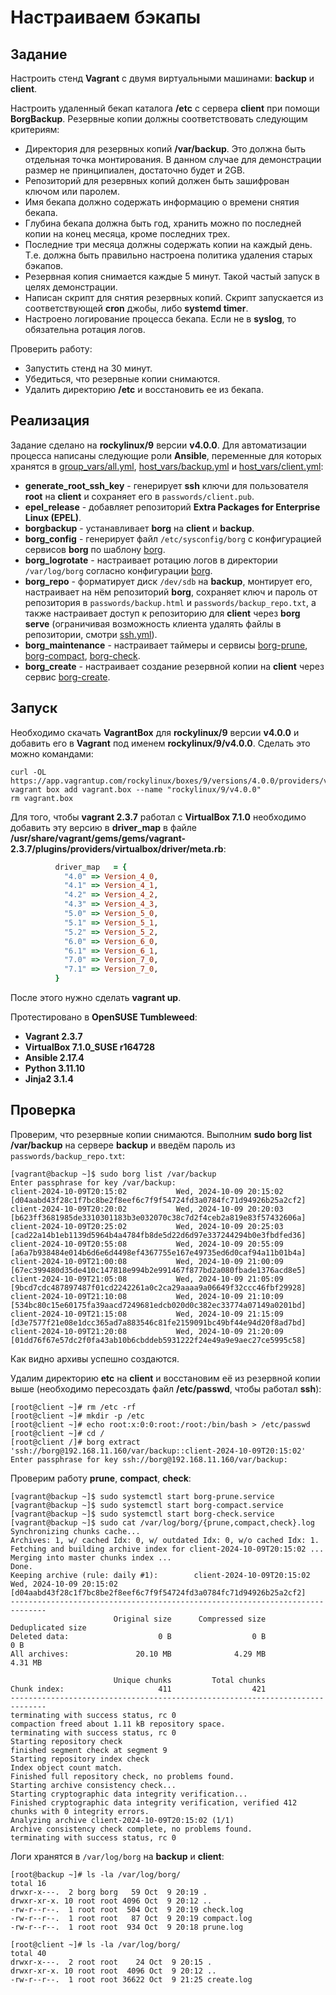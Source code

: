 # Настраиваем бэкапы

## Задание

Настроить стенд **Vagrant** с двумя виртуальными машинами: **backup** и **client**.

Настроить удаленный бекап каталога **/etc** c сервера **client** при помощи **BorgBackup**. Резервные копии должны соответствовать следующим критериям:

- Директория для резервных копий **/var/backup**. Это должна быть отдельная точка монтирования. В данном случае для демонстрации размер не принципиален, достаточно будет и 2GB.
- Репозиторий для резервных копий должен быть зашифрован ключом или паролем.
- Имя бекапа должно содержать информацию о времени снятия бекапа.
- Глубина бекапа должна быть год, хранить можно по последней копии на конец месяца, кроме последних трех.
- Последние три месяца должны содержать копии на каждый день. Т.е. должна быть правильно настроена политика удаления старых бэкапов.
- Резервная копия снимается каждые 5 минут. Такой частый запуск в целях демонстрации.
- Написан скрипт для снятия резервных копий. Скрипт запускается из соответствующей **cron** джобы, либо **systemd timer**.
- Настроено логирование процесса бекапа. Если не в **syslog**, то обязательна ротация логов.

Проверить работу:

- Запустить стенд на 30 минут.
- Убедиться, что резервные копии снимаются.
- Удалить директорию **/etc** и восстановить ее из бекапа.

## Реализация

Задание сделано на **rockylinux/9** версии **v4.0.0**. Для автоматизации процесса написаны следующие роли **Ansible**, переменные для которых хранятся в [group_vars/all.yml](group_vars/all.yml), [host_vars/backup.yml](host_vars/backup.yml) и [host_vars/client.yml](host_vars/client.yml):

- **generate_root_ssh_key** - генерирует **ssh** ключи для пользователя **root** на **client** и сохраняет его в `passwords/client.pub`.
- **epel_release** - добавляет репозиторий **Extra Packages for Enterprise Linux (EPEL)**.
- **borgbackup** - устанавливает **borg** на **client** и **backup**.
- **borg_config** - генерирует файл `/etc/sysconfig/borg` с конфигурацией сервисов **borg** по шаблону [borg](roles/borg_config/templates/borg).
- **borg_logrotate** - настраивает ротацию логов в директории `/var/log/borg` согласно конфигурации [borg](roles/borg_logrotate/templates/borg).
- **borg_repo** - форматирует диск `/dev/sdb` на **backup**, монтирует его, настраивает на нём репозиторий **borg**, сохраняет ключ и пароль от репозитория в `passwords/backup.html` и `passwords/backup_repo.txt`, а также настраивает доступ к репозиторию для **client** через **borg serve** (ограничивая возможность клиента удалять файлы в репозитории, смотри [ssh.yml](roles/borg_repo/tasks/ssh.yml)).
- **borg_maintenance** - настраивает таймеры и сервисы [borg-prune](roles/borg_maintenance/templates/borg-prune.service), [borg-compact](roles/borg_maintenance/templates/borg-compact.service), [borg-check](roles/borg_maintenance/templates/borg-check.service).
- **borg_create** - настраивает создание резервной копии на **client** через сервис [borg-create](roles/borg_create/templates/borg-create.service).

## Запуск

Необходимо скачать **VagrantBox** для **rockylinux/9** версии **v4.0.0** и добавить его в **Vagrant** под именем **rockylinux/9/v4.0.0**. Сделать это можно командами:

```shell
curl -OL https://app.vagrantup.com/rockylinux/boxes/9/versions/4.0.0/providers/virtualbox/amd64/vagrant.box
vagrant box add vagrant.box --name "rockylinux/9/v4.0.0"
rm vagrant.box
```

Для того, чтобы **vagrant 2.3.7** работал с **VirtualBox 7.1.0** необходимо добавить эту версию в **driver_map** в файле **/usr/share/vagrant/gems/gems/vagrant-2.3.7/plugins/providers/virtualbox/driver/meta.rb**:

```ruby
          driver_map   = {
            "4.0" => Version_4_0,
            "4.1" => Version_4_1,
            "4.2" => Version_4_2,
            "4.3" => Version_4_3,
            "5.0" => Version_5_0,
            "5.1" => Version_5_1,
            "5.2" => Version_5_2,
            "6.0" => Version_6_0,
            "6.1" => Version_6_1,
            "7.0" => Version_7_0,
            "7.1" => Version_7_0,
          }
```

После этого нужно сделать **vagrant up**.

Протестировано в **OpenSUSE Tumbleweed**:

- **Vagrant 2.3.7**
- **VirtualBox 7.1.0_SUSE r164728**
- **Ansible 2.17.4**
- **Python 3.11.10**
- **Jinja2 3.1.4**

## Проверка

Проверим, что резервные копии снимаются. Выполним **sudo borg list /var/backup** на сервере **backup** и введём пароль из `passwords/backup_repo.txt`:

```text
[vagrant@backup ~]$ sudo borg list /var/backup
Enter passphrase for key /var/backup:
client-2024-10-09T20:15:02           Wed, 2024-10-09 20:15:02 [d04aabd43f28c1f7bc8be2f8eef6c7f9f54724fd3a0784fc71d94926b25a2cf2]
client-2024-10-09T20:20:02           Wed, 2024-10-09 20:20:03 [b623ff3681985de3310301183b3e032070c38c7d2f4ceb2a819e83f57432606a]
client-2024-10-09T20:25:02           Wed, 2024-10-09 20:25:03 [cad22a14b1eb1139d5964b4a4784fb8de5d22d6d97e337244294b0e3fbdfed36]
client-2024-10-09T20:55:08           Wed, 2024-10-09 20:55:09 [a6a7b938484e014b6d6e6d4498ef4367755e167e49735ed6d0caf94a11b01b4a]
client-2024-10-09T21:00:08           Wed, 2024-10-09 21:00:09 [67ec399480d35de410c147818e994b2e991467f877bd2a080fbade1376acd8e5]
client-2024-10-09T21:05:08           Wed, 2024-10-09 21:05:09 [9bcd7cdc487897487f01cd2242261a0c2ca29aaaa9a06649f32ccc46fbf29928]
client-2024-10-09T21:10:08           Wed, 2024-10-09 21:10:09 [534bc80c15e60175fa39aacd7249681edcb020d0c382ec33774a07149a0201bd]
client-2024-10-09T21:15:08           Wed, 2024-10-09 21:15:09 [d3e7577f21e08e1dcc365ad7a883546c81fe2159091bc49bf44e94d20f8ad7bd]
client-2024-10-09T21:20:08           Wed, 2024-10-09 21:20:09 [01dd76f67e57dc2f0fa43ab10b6cbddeb5931222f24e49a9e9aec27ce5995c58]
```

Как видно архивы успешно создаются.

Удалим директорию **etc** на **client** и восстановим её из резервной копии выше (необходимо пересоздать файл **/etc/passwd**, чтобы работал **ssh**):

```text
[root@client ~]# rm /etc -rf
[root@client ~]# mkdir -p /etc
[root@client ~]# echo root:x:0:0:root:/root:/bin/bash > /etc/passwd
[root@client ~]# cd /
[root@client /]# borg extract 'ssh://borg@192.168.11.160/var/backup::client-2024-10-09T20:15:02'
Enter passphrase for key ssh://borg@192.168.11.160/var/backup:

```

Проверим работу **prune**, **compact**, **check**:

```text
[vagrant@backup ~]$ sudo systemctl start borg-prune.service
[vagrant@backup ~]$ sudo systemctl start borg-compact.service
[vagrant@backup ~]$ sudo systemctl start borg-check.service
[vagrant@backup ~]$ sudo cat /var/log/borg/{prune,compact,check}.log
Synchronizing chunks cache...
Archives: 1, w/ cached Idx: 0, w/ outdated Idx: 0, w/o cached Idx: 1.
Fetching and building archive index for client-2024-10-09T20:15:02 ...
Merging into master chunks index ...
Done.
Keeping archive (rule: daily #1):        client-2024-10-09T20:15:02           Wed, 2024-10-09 20:15:02 [d04aabd43f28c1f7bc8be2f8eef6c7f9f54724fd3a0784fc71d94926b25a2cf2]
------------------------------------------------------------------------------
                       Original size      Compressed size    Deduplicated size
Deleted data:                    0 B                  0 B                  0 B
All archives:               20.10 MB              4.29 MB              4.31 MB

                       Unique chunks         Total chunks
Chunk index:                     411                  421
------------------------------------------------------------------------------
terminating with success status, rc 0
compaction freed about 1.11 kB repository space.
terminating with success status, rc 0
Starting repository check
finished segment check at segment 9
Starting repository index check
Index object count match.
Finished full repository check, no problems found.
Starting archive consistency check...
Starting cryptographic data integrity verification...
Finished cryptographic data integrity verification, verified 412 chunks with 0 integrity errors.
Analyzing archive client-2024-10-09T20:15:02 (1/1)
Archive consistency check complete, no problems found.
terminating with success status, rc 0
```

Логи хранятся в `/var/log/borg` на **backup** и **client**:

```text
[root@backup ~]# ls -la /var/log/borg/
total 16
drwxr-x---.  2 borg borg   59 Oct  9 20:19 .
drwxr-xr-x. 10 root root 4096 Oct  9 20:12 ..
-rw-r--r--.  1 root root  504 Oct  9 20:19 check.log
-rw-r--r--.  1 root root   87 Oct  9 20:19 compact.log
-rw-r--r--.  1 root root  934 Oct  9 20:18 prune.log

[root@client ~]# ls -la /var/log/borg/
total 40
drwxr-x---.  2 root root    24 Oct  9 20:15 .
drwxr-xr-x. 10 root root  4096 Oct  9 20:12 ..
-rw-r--r--.  1 root root 36622 Oct  9 21:25 create.log

```

